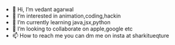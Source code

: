 - 👋 Hi, I’m vedant agarwal
- 👀 I’m interested in animation,coding,hackin
- 🌱 I’m currently learning java,jsx,python
- 💞️ I’m looking to collaborate on apple,google etc
- 📫 How to reach me you can dm me on insta at sharkitueqture

<!---
Agarwalvedant83/Agarwalvedant83 is a ✨ special ✨ repository because its `README.md` (this file) appears on your GitHub profile.
You can click the Preview link to take a look at your changes.
--->
